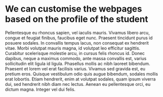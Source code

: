 <h1> We can customise the webpages based on the profile of the student </h1>

Pellentesque eu rhoncus sapien, vel iaculis mauris. Vivamus libero arcu, congue et feugiat finibus, faucibus eget nunc. Praesent tincidunt purus id posuere sodales. In convallis tempus lacus, non consequat ex hendrerit vitae. Morbi volutpat mauris magna, id volutpat leo efficitur sagittis. Curabitur scelerisque molestie arcu, in cursus felis rhoncus id. Donec dapibus, neque a maximus commodo, ante massa convallis est, varius sollicitudin elit ligula id ligula. Phasellus mollis ac nibh laoreet bibendum. Praesent et lorem vel erat facilisis varius. Vivamus sed gravida est, eu pretium eros. Quisque vestibulum odio quis augue bibendum, sodales mollis erat lobortis. Etiam hendrerit, enim at volutpat sodales, quam ipsum viverra dui, sed hendrerit nibh diam nec lectus. Aenean eu pellentesque orci, eu dictum magna. Integer vel dui felis. 


